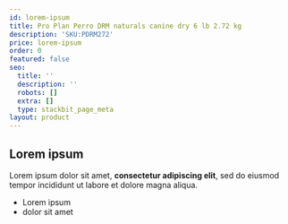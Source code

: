 ```yaml
---
id: lorem-ipsum
title: Pro Plan Perro DRM naturals canine dry 6 lb 2.72 kg
description: 'SKU:PDRM272'
price: lorem-ipsum
order: 0
featured: false
seo:
  title: ''
  description: ''
  robots: []
  extra: []
  type: stackbit_page_meta
layout: product
---
```

## Lorem ipsum

Lorem ipsum dolor sit amet, **consectetur adipiscing elit**, sed do eiusmod tempor incididunt ut labore et dolore magna aliqua.

- Lorem ipsum
- dolor sit amet